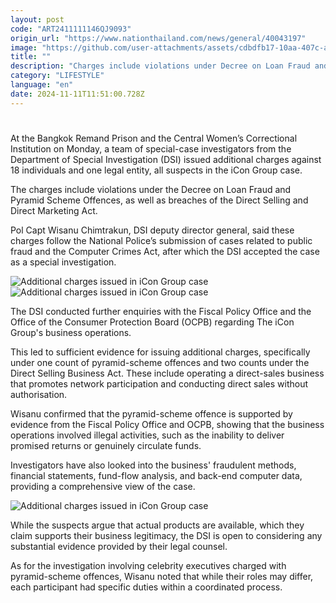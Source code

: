 ```yaml
---
layout: post
code: "ART2411111146QJ9093"
origin_url: "https://www.nationthailand.com/news/general/40043197"
image: "https://github.com/user-attachments/assets/cdbdfb17-10aa-407c-a747-1df500776970"
title: ""
description: "Charges include violations under Decree on Loan Fraud and Pyramid Scheme Offences, as well as breaches of Direct Selling and Direct Marketing Act"
category: "LIFESTYLE"
language: "en"
date: 2024-11-11T11:51:00.728Z
---
```


# 









At the Bangkok Remand Prison and the Central Women’s Correctional Institution on Monday, a team of special-case investigators from the Department of Special Investigation (DSI) issued additional charges against 18 individuals and one legal entity, all suspects in the iCon Group case.

The charges include violations under the Decree on Loan Fraud and Pyramid Scheme Offences, as well as breaches of the Direct Selling and Direct Marketing Act.

Pol Capt Wisanu Chimtrakun, DSI deputy director general, said these charges follow the National Police’s submission of cases related to public fraud and the Computer Crimes Act, after which the DSI accepted the case as a special investigation.

   ![Additional charges issued in iCon Group case](https://github.com/user-attachments/assets/b13faeb8-e184-4dfd-b117-c0996ccc2eae)  ![Additional charges issued in iCon Group case](https://media.nationthailand.com/uploads/images/contents/w1024/2024/11/5DuP6NYS8aIpDWd7roHb.webp?x-image-process=style/lg-webp)

The DSI conducted further enquiries with the Fiscal Policy Office and the Office of the Consumer Protection Board (OCPB) regarding The iCon Group's business operations.

This led to sufficient evidence for issuing additional charges, specifically under one count of pyramid-scheme offences and two counts under the Direct Selling Business Act. These include operating a direct-sales business that promotes network participation and conducting direct sales without authorisation.

Wisanu confirmed that the pyramid-scheme offence is supported by evidence from the Fiscal Policy Office and OCPB, showing that the business operations involved illegal activities, such as the inability to deliver promised returns or genuinely circulate funds.

Investigators have also looked into the business' fraudulent methods, financial statements, fund-flow analysis, and back-end computer data, providing a comprehensive view of the case.

  ![Additional charges issued in iCon Group case](https://github.com/user-attachments/assets/0f3e5cad-7c19-4ac3-b115-f4ac75e05dc3)

While the suspects argue that actual products are available, which they claim supports their business legitimacy, the DSI is open to considering any substantial evidence provided by their legal counsel.

As for the investigation involving celebrity executives charged with pyramid-scheme offences, Wisanu noted that while their roles may differ, each participant had specific duties within a coordinated process.